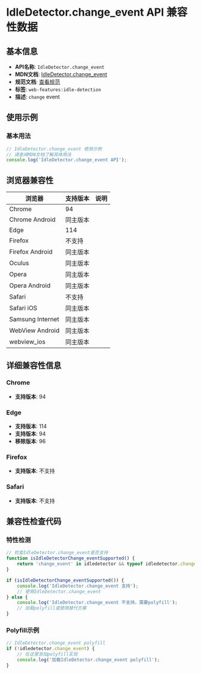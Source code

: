 # IdleDetector.change_event API 兼容性数据

## 基本信息

- **API名称**: `IdleDetector.change_event`
- **MDN文档**: [IdleDetector.change_event](https://developer.mozilla.org/docs/Web/API/IdleDetector/change_event)
- **规范文档**: [查看规范](https://wicg.github.io/idle-detection/#api-idledetector-onchange)
- **标签**: `web-features:idle-detection`
- **描述**: `change` event

## 使用示例

### 基本用法

```javascript
// IdleDetector.change_event 使用示例
// 请查阅MDN文档了解具体用法
console.log('IdleDetector.change_event API');
```

## 浏览器兼容性

| 浏览器 | 支持版本 | 说明 |
|--------|----------|------|
| Chrome | 94 |  |
| Chrome Android | 同主版本 |  |
| Edge | 114 |  |
| Firefox | 不支持 |  |
| Firefox Android | 同主版本 |  |
| Oculus | 同主版本 |  |
| Opera | 同主版本 |  |
| Opera Android | 同主版本 |  |
| Safari | 不支持 |  |
| Safari iOS | 同主版本 |  |
| Samsung Internet | 同主版本 |  |
| WebView Android | 同主版本 |  |
| webview_ios | 同主版本 |  |

## 详细兼容性信息

### Chrome

- **支持版本**: 94

### Edge

- **支持版本**: 114
- **支持版本**: 94
- **移除版本**: 96

### Firefox

- **支持版本**: 不支持

### Safari

- **支持版本**: 不支持

## 兼容性检查代码

### 特性检测

```javascript
// 检查IdleDetector.change_event是否支持
function isIdleDetectorChange_eventSupported() {
    return 'change_event' in idledetector && typeof idledetector.change_event === 'function';
}

if (isIdleDetectorChange_eventSupported()) {
    console.log('IdleDetector.change_event 支持');
    // 使用IdleDetector.change_event
} else {
    console.log('IdleDetector.change_event 不支持，需要polyfill');
    // 加载polyfill或使用替代方案
}
```

### Polyfill示例

```javascript
// IdleDetector.change_event polyfill
if (!idledetector.change_event) {
    // 在这里添加polyfill实现
    console.log('加载IdleDetector.change_event polyfill');
}
```

